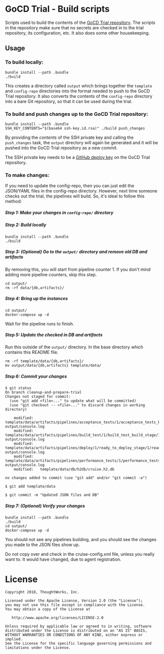 # GoCD Trial - Build scripts

Scripts used to build the contents of the [GoCD Trial repository](https://github.com/gocd/gocd-trial). The scripts in the repository make sure that no secrets are checked in to the trial repository, its configuration, etc. It also does some other housekeeping.

## Usage

### To build locally:

```
bundle install --path .bundle
./build
```

This creates a directory called `output` which brings together the `template` and `config-repo` directories into the format needed to push to the GoCD Trial repository. It also converts the contents of the `config-repo` directory into a bare Git repository, so that it can be used during the trial.


### To build and push changes up to the GoCD Trial repository:

```
bundle install --path .bundle
SSH_KEY_CONTENTS="$(base64 ssh-key.id.rsa)" ./build push_changes
```

By providing the _contents_ of the SSH private key and calling the `push_changes` task, the `output` directory will again be generated and it will be pushed into the GoCD Trial repository as a new commit.

The SSH private key needs to be a [GitHub deploy key](https://developer.github.com/v3/guides/managing-deploy-keys/#deploy-keys) on the GoCD Trial repository.


### To make changes:

If you need to update the config-repo, then you can just edit the JSON/YAML files in the config-repo directory. However, next time someone checks out the trial, the pipelines will build. So, it's ideal to follow this method:

##### Step 1: Make your changes in `config-repo/` directory

##### Step 2: Build locally

```
bundle install --path .bundle
./build
```

##### Step 3: (Optional) Go to the `output/` directory and remove old DB and artifacts

By removing this, you will start from pipeline counter 1. If you don't mind adding more pipeline counters, skip this step.

```
cd output/
rm -rf data/{db,artifacts}/
```

##### Step 4: Bring up the instances

```
cd output/
docker-compose up -d
```

Wait for the pipeline runs to finish.


##### Step 5: Update the checked in DB and artifacts

Run this outside of the `output/` directory. In the base directory which contains this README file.

```
rm -rf template/data/{db,artifacts}/
mv output/data/{db,artifacts} template/data/
```

##### Step 6: Commit your changes

```
$ git status
On branch cleanup-and-prepare-trial
Changes not staged for commit:
  (use "git add <file>..." to update what will be committed)
  (use "git checkout -- <file>..." to discard changes in working directory)

    modified:   template/data/artifacts/pipelines/acceptance_tests/1/acceptance_tests_build_stage/1/acceptance_tests_build_job/cruise-output/console.log
    modified:   template/data/artifacts/pipelines/build_test/1/build_test_build_stage/1/build_test_job/cruise-output/console.log
    modified:   template/data/artifacts/pipelines/deploy/1/ready_to_deploy_stage/1/ready_to_deploy_job/cruise-output/console.log
    modified:   template/data/artifacts/pipelines/performance_tests/1/performance_tests_build_stage/1/performance_tests_build_job/cruise-output/console.log
    modified:   template/data/db/h2db/cruise.h2.db

no changes added to commit (use "git add" and/or "git commit -a")

$ git add template/data

$ git commit -m "Updated JSON files and DB"
```

##### Step 7: (Optional) Verify your changes

```
bundle install --path .bundle
./build
cd output/
docker-compose up -d
```

You should not see any pipelines building, and you should see the changes you made to the JSON files show up.

Do not copy over and check in the cruise-config.xml file, unless you really want to. It would have changed, due to agent registration.

# License

```plain
Copyright 2018, ThoughtWorks, Inc.

Licensed under the Apache License, Version 2.0 (the "License");
you may not use this file except in compliance with the License.
You may obtain a copy of the License at

   http://www.apache.org/licenses/LICENSE-2.0

Unless required by applicable law or agreed to in writing, software
distributed under the License is distributed on an "AS IS" BASIS,
WITHOUT WARRANTIES OR CONDITIONS OF ANY KIND, either express or implied.
See the License for the specific language governing permissions and
limitations under the License.
```
